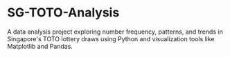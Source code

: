 # SG-TOTO-Analysis
A data analysis project exploring number frequency, patterns, and trends in Singapore's TOTO lottery draws using Python and visualization tools like Matplotlib and Pandas.
